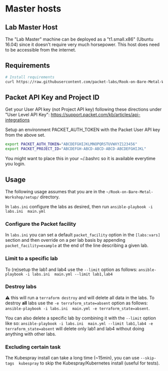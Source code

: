 # Master hosts

## Lab Master Host

The "Lab Master" machine can be deployed as a "t1.small.x86" (Ubuntu 16.04) since it doesn't require very much horsepower. This host does need to be accessible from the internet.


## Requirements
```bash
# Install requirements
curl https://raw.githubusercontent.com/packet-labs/Rook-on-Bare-Metal-Workshop/master/setup/requirements.sh | bash
```

## Packet API Key and Project ID
Get your User API key (not Project API key) following these directions under "User Level API Key": https://support.packet.com/kb/articles/api-integrations

Setup an environment PACKET_AUTH_TOKEN with the Packet User API key from the above set.

```bash
export PACKET_AUTH_TOKEN="ABCDEFGHIJKLMNOPQRSTUVWXYZ123456"
export PACKET_PROJECT_ID="ABCDEFGH-ABCD-ABCD-ABCD-ABCDEFGHIJKL"
```

You might want to place this in your ~/.bashrc so it is available everytime you login.


## Usage
The following usage assumes that you are in the `~/Rook-on-Bare-Metal-Workshop/setup/` directory.

In `labs.ini` configure the labs as desired, then run `ansible-playbook -i labs.ini  main.yml`

### Configure the Packet facility
In `labs.ini` you can set a default `packet_facility` option in the `[labs:vars]` section and then override on a per lab basis by appending `packet_facility=example` at the end of the line describing a given lab.

### Limit to a specific lab
To (re)setup the lab1 and lab4 use the `--limit` option as follows: `ansible-playbook -i labs.ini  main.yml --limit lab1,lab4`

### Destroy labs

:warning: this will run a `terraform destroy` and will delete all data in the labs.
To destroy **all** labs use the `-e terraform_state=absent` option as follows: `ansible-playbook -i labs.ini  main.yml -e terraform_state=absent`.

You can also delete a specific lab by combining it with the `--limit` option like so: `ansible-playbook -i labs.ini  main.yml --limit lab1,lab4 -e terraform_state=absent` will delete only lab1 and lab4 without doing anything with other labs.

### Excluding certain task

The Kubespray install can take a long time (~15min), you can use `--skip-tags  kubespray` to skip the Kubespray/Kubernetes install (useful for tests).

